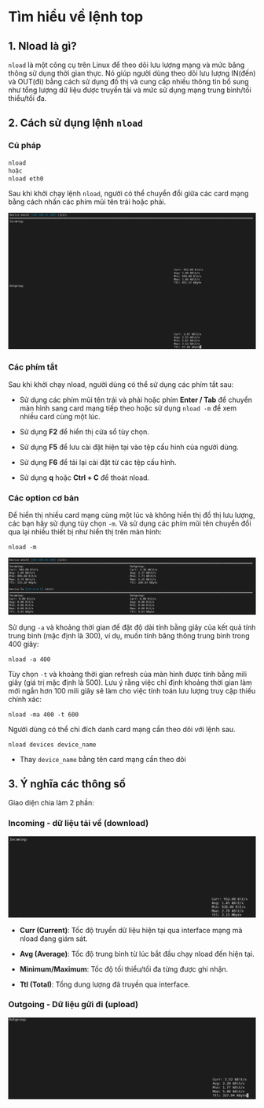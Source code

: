 # Tìm hiểu về lệnh top

## 1. Nload là gì?

`nload` là một công cụ trên Linux để theo dõi lưu lượng mạng và mức băng thông sử dụng thời gian thực. Nó giúp người dùng theo dõi lưu lượng IN(đến) và OUT(đi) bằng cách sử dụng đồ thị và cung cấp nhiều thông tin bổ sung như tổng lượng dữ liệu được truyền tải và mức sử dụng mạng trung bình/tối thiểu/tối đa.

## 2. Cách sử dụng lệnh `nload`

### Cú pháp

    nload
    hoặc
    nload eth0

Sau khi khởi chạy lệnh `nload`, người có thể chuyển đổi giữa các card mạng bằng cách nhấn các phím mũi tên trái hoặc phải.

![ảnh 12](/QuyenNV/12.Monitoring/images/anh12.png)

### Các phím tắt

Sau khi khởi chạy nload, người dùng có thể sử dụng các phím tắt sau:

- Sử dụng các phím mũi tên trái và phải hoặc phím **Enter / Tab** để chuyển màn hình sang card mạng tiếp theo hoặc sử dụng `nload -m` để xem nhiều card cùng một lúc.

- Sử dụng **F2** để hiển thị cửa sổ tùy chọn.

- Sử dụng **F5** để lưu cài đặt hiện tại vào tệp cấu hình của người dùng.

- Sử dụng **F6** để tải lại cài đặt từ các tệp cấu hình.

- Sử dụng **q** hoặc **Ctrl + C** để thoát nload.

### Các option cơ bản

Để hiển thị nhiều card mạng cùng một lúc và không hiển thị đồ thị lưu lượng, các bạn hãy sử dụng tùy chọn `-m`. Và sử dụng các phím mũi tên chuyển đổi qua lại nhiều thiết bị như hiển thị trên màn hình:

    nload -m

![ảnh 13](/QuyenNV/12.Monitoring/images/anh13.png)

Sử dụng `-a` và khoảng thời gian để đặt độ dài tính bằng giây của kết quả tính trung bình (mặc định là 300), ví dụ, muốn tính băng thông trung bình trong 400 giây:

    nload -a 400

Tùy chọn `-t` và khoảng thời gian refresh của màn hình được tính bằng mili giây (giá trị mặc định là 500). Lưu ý rằng việc chỉ định khoảng thời gian làm mới ngắn hơn 100 mili giây sẽ làm cho việc tính toán lưu lượng truy cập thiếu chính xác:

    nload -ma 400 -t 600

Người dùng có thể chỉ đích danh card mạng cần theo dõi với lệnh sau.

    nload devices device_name

- Thay `device_name` bằng tên card mạng cần theo dõi

## 3. Ý nghĩa các thông số

Giao diện chia làm 2 phần:

### Incoming - dữ liệu tải về (download)

![ảnh 14](/QuyenNV/12.Monitoring/images/anh14.png)

- **Curr (Current)**: Tốc độ truyền dữ liệu hiện tại qua interface mạng mà nload đang giám sát.

- **Avg (Average)**: Tốc độ trung bình từ lúc bắt đầu chạy nload đến hiện tại.

- **Minimum/Maximum**: Tốc độ tối thiểu/tối đa từng được ghi nhận.

- **Ttl (Total)**: Tổng dung lượng đã truyền qua interface.

### Outgoing - Dữ liệu gửi đi (upload)

![ảnh 15](/QuyenNV/12.Monitoring/images/anh15.png)

